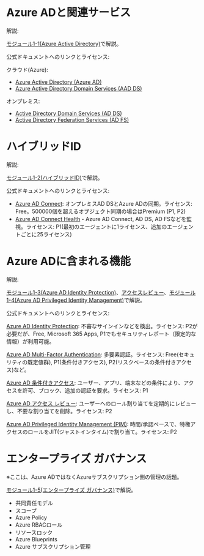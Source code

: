 # Azure ADと関連サービス

解説:

[モジュール1-1(Azure Active Directory)](mod01-01-aad.md)で解説。

公式ドキュメントへのリンクとライセンス:

クラウド(Azure):
- [Azure Active Directory (Azure AD)](https://docs.microsoft.com/ja-jp/azure/active-directory/fundamentals/active-directory-whatis)
- [Azure Active Directory Domain Services (AAD DS)](https://docs.microsoft.com/ja-jp/azure/active-directory-domain-services/overview)

オンプレミス:
- [Active Directory Domain Services (AD DS)](https://docs.microsoft.com/ja-jp/windows-server/identity/ad-ds/ad-ds-getting-started)
- [Active Directory Federation Services (AD FS)](https://docs.microsoft.com/ja-jp/windows-server/identity/ad-fs/ad-fs-overview)

# ハイブリッドID

解説:

[モジュール1-2(ハイブリッドID)](mod01-02-hybrid-id.md)で解説。

公式ドキュメントへのリンクとライセンス:

- [Azure AD Connect](https://docs.microsoft.com/ja-jp/azure/active-directory/hybrid/whatis-azure-ad-connect): オンプレミスAD DSとAzure ADの同期。ライセンス: Free。500000個を超えるオブジェクト同期の場合はPremium (P1, P2)
- [Azure AD Connect Health](https://docs.microsoft.com/ja-jp/azure/active-directory/hybrid/whatis-azure-ad-connect#why-use-azure-ad-connect-health) - Azure AD Connect, AD DS, AD FSなどを監視。ライセンス: P1(最初のエージェントに1ライセンス、追加のエージェントごとに25ライセンス)

# Azure ADに含まれる機能

解説:

[モジュール1-3(Azure AD Identity Protection)](mod01-03-idp.md)、[アクセスレビュー](../../AZ-303/mod10-02-access-review.md)、[モジュール1-4(Azure AD Privileged Identity Management)](mod01-04-pim.md)で解説。

公式ドキュメントへのリンクとライセンス:

[Azure AD Identity Protection](https://docs.microsoft.com/ja-jp/azure/active-directory/identity-protection/overview-identity-protection): 不審なサインインなどを検出。ライセンス: P2が必要だが、Free, Microsoft 365 Apps, P1でもセキュリティレポート（限定的な情報）が利用可能。

[Azure AD Multi-Factor Authentication](https://docs.microsoft.com/ja-jp/azure/active-directory/authentication/concept-mfa-howitworks): 多要素認証。ライセンス: Free(セキュリティの既定値群), P1(条件付きアクセス), P2(リスクベースの条件付きアクセス)など。

[Azure AD 条件付きアクセス](https://docs.microsoft.com/ja-jp/azure/active-directory/conditional-access/overview): ユーザー、アプリ、端末などの条件により、アクセスを許可、ブロック、追加の認証を要求。ライセンス: P1

[Azure AD アクセス レビュー](https://docs.microsoft.com/ja-jp/azure/active-directory/governance/access-reviews-overview): ユーザーへのロール割り当てを定期的にレビューし、不要な割り当てを削除。ライセンス: P2

[Azure AD Privileged Identity Management (PIM)](https://docs.microsoft.com/ja-jp/azure/active-directory/privileged-identity-management/pim-configure): 時間/承認ベースで、特権アクセスのロールをJIT(ジャストインタイム)で割り当て。ライセンス: P2

# エンタープライズ ガバナンス

※ここは、Azure ADではなくAzureサブスクリプション側の管理の話題。

[モジュール1-5(エンタープライズ ガバナンス)](mod01-05-enterprise-governance.md)で解説。

- 共同責任モデル
- スコープ
- Azure Policy
- Azure RBACロール
- リソースロック
- Azure Blueprints
- Azure サブスクリプション管理


